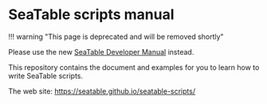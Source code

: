 # SeaTable scripts manual

!!! warning "This page is deprecated and will be removed shortly"

  Please use the new [SeaTable Developer Manual](https://developer.seatable.io) instead.

This repository contains the document and examples for you to learn how to write SeaTable scripts.

The web site: https://seatable.github.io/seatable-scripts/
